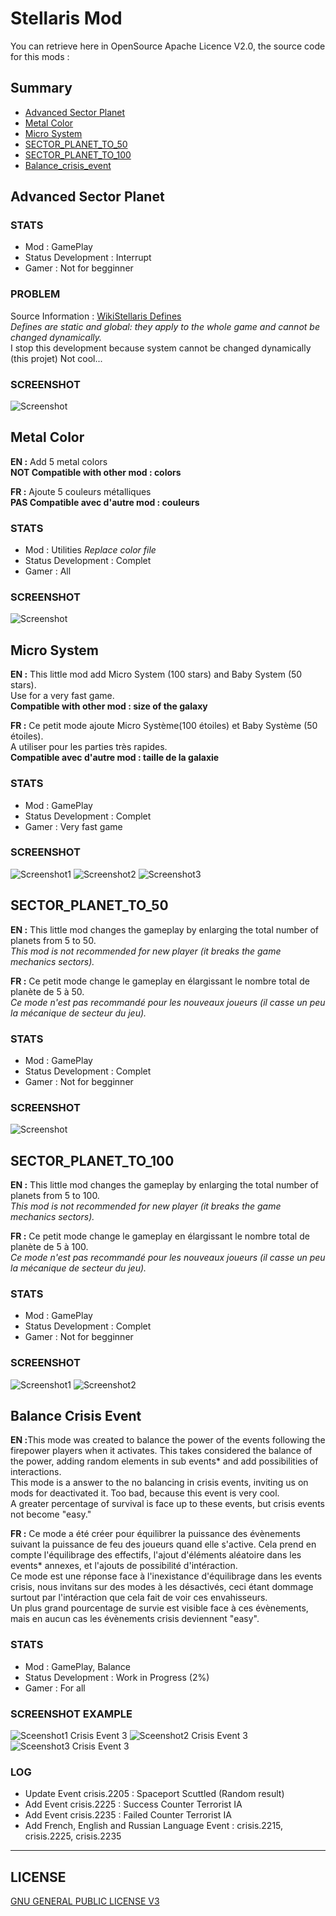 # Stellaris Mod

You can retrieve here in OpenSource Apache Licence V2.0,
the source code for this mods :

## Summary

* [Advanced Sector Planet](#advanced-sector-planet)
* [Metal Color](#metal-color)
* [Micro System](#micro-system)
* [SECTOR_PLANET_TO_50](#sector_planet_to_50)
* [SECTOR_PLANET_TO_100](#sector_planet_to_100)
* [Balance_crisis_event](#balance-crisis-event)

## Advanced Sector Planet

### STATS

* Mod : GamePlay
* Status Development : Interrupt
* Gamer : Not for begginner

### PROBLEM

Source Information : [WikiStellaris Defines](http://www.stellariswiki.com/Defines)
<br><i>Defines are static and global: they apply to the whole game and cannot be changed dynamically.</i>
<br>I stop this development because system cannot be changed dynamically (this projet)
Not cool...

### SCREENSHOT

![Screenshot](sector_planet_dev.jpg)
<br>

## Metal Color

<b>EN :</b> Add 5 metal colors
<br><b>NOT Compatible with other mod : colors</b>

<b>FR :</b> Ajoute 5 couleurs métalliques
<br><b>PAS Compatible avec d'autre mod : couleurs</b>

### STATS

* Mod : Utilities <i>Replace color file</i>
* Status Development : Complet
* Gamer : All

### SCREENSHOT

![Screenshot](metal_color/metal_color.png)
<br>

## Micro System

<b>EN :</b> This little mod add Micro System (100 stars) and Baby System (50 stars).
<br>Use for a very fast game.
<br><b>Compatible with other mod : size of the galaxy</b>

<b>FR :</b> Ce petit mode ajoute Micro Système(100 étoiles) et Baby Système (50 étoiles).
<br>A utiliser pour les parties très rapides.
<br><b>Compatible avec d'autre mod : taille de la galaxie</b>

### STATS

* Mod : GamePlay
* Status Development : Complet
* Gamer : Very fast game

### SCREENSHOT

![Screenshot1](micro_system_select_screenshot.jpg)
![Screenshot2](baby_system_screenshot.jpg)
![Screenshot3](micro_system_screenshot.jpg)
<br>

## SECTOR_PLANET_TO_50

<b>EN :</b> This little mod changes the gameplay by enlarging the total number of planets from 5 to 50.
<br><i>This mod is not recommended for new player (it breaks the game mechanics sectors).</i>

<b>FR :</b> Ce petit mode change le gameplay en élargissant le nombre total de planète de 5 à 50.
<br><i>Ce mode n'est pas recommandé pour les nouveaux joueurs (il casse un peu la mécanique de secteur du jeu).</i>

### STATS

* Mod : GamePlay
* Status Development : Complet
* Gamer : Not for begginner

### SCREENSHOT

![Screenshot](sector_planet_50_screenshot.png)
<br>

## SECTOR_PLANET_TO_100

<b>EN :</b> This little mod changes the gameplay by enlarging the total number of planets from 5 to 100.
<br><i>This mod is not recommended for new player (it breaks the game mechanics sectors).</i>

<b>FR :</b> Ce petit mode change le gameplay en élargissant le nombre total de planète de 5 à 100.
<br><i>Ce mode n'est pas recommandé pour les nouveaux joueurs (il casse un peu la mécanique de secteur du jeu).</i>

### STATS

* Mod : GamePlay
* Status Development : Complet
* Gamer : Not for begginner

### SCREENSHOT

![Screenshot1](sector_planet_100_screenshot.png)
![Screenshot2](sector_planet_100_screenshot2.jpg)
<br>

## Balance Crisis Event

<b>EN :</b>This mode was created to balance the power of the events following the firepower players when it activates. This takes considered the balance of the power, adding random elements in sub events* and add possibilities of interactions.
<br>This mode is a answer to the no balancing in crisis events, inviting us on mods for deactivated it. Too bad, because this event is very cool.
<br>A greater percentage of survival is face up to these events, but crisis events not become "easy."

<b>FR :</b> Ce mode a été créer pour équilibrer la puissance des évènements suivant la puissance de feu des joueurs quand elle s'active. Cela prend en compte l'équilibrage des effectifs, l'ajout d'éléments aléatoire dans les events* annexes, et l'ajouts de possibilité d'intéraction.
<br>Ce mode est une réponse face à l'inexistance d'équilibrage dans les events crisis, nous invitans sur des modes à les désactivés, ceci étant dommage surtout par l'intéraction que cela fait de voir ces envahisseurs.
<br>Un plus grand pourcentage de survie est visible face à ces évènements, mais en aucun cas les évènements crisis deviennent "easy".

### STATS

* Mod : GamePlay, Balance
* Status Development : Work in Progress (2%)
* Gamer : For all

### SCREENSHOT EXAMPLE

![Sceenshot1 Crisis Event 3](crisis_event_3_spaceport_screenshot1.jpg)
![Sceenshot2 Crisis Event 3](crisis_event_3_spaceport_screenshot2.jpg)
![Sceenshot3 Crisis Event 3](crisis_event_3_spaceport_screenshot3.jpg)

### LOG

* Update Event crisis.2205 : Spaceport Scuttled (Random result)
* Add Event crisis.2225 : Success Counter Terrorist IA
* Add Event crisis.2235 : Failed Counter Terrorist IA
* Add French, English and Russian Language Event : crisis.2215, crisis.2225, crisis.2235

---

## LICENSE

[GNU GENERAL PUBLIC LICENSE V3](LICENSE)